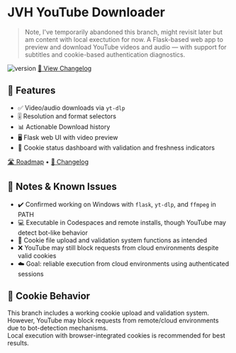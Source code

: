 # JVH YouTube Downloader

> Note, I've temporarily abandoned this branch, might revisit later but am content with local exectution for now. A Flask-based web app to preview and download YouTube videos and audio — with support for subtitles and cookie-based authentication diagnostics.

![version](https://img.shields.io/badge/version-1.0-blue)
[📘 View Changelog](./CHANGELOG.md)

## 🚀 Features

- ✅ Video/audio downloads via `yt-dlp`
- 🎚️ Resolution and format selectors
- 📊 Actionable Download history
- 🖥️ Flask web UI with video preview
- 🍪 Cookie status dashboard with validation and freshness indicators

[🛣️ Roadmap](./ROADMAP.md) • [📘 Changelog](./CHANGELOG.md)

## 🔧 Notes & Known Issues

- ✔️ Confirmed working on Windows with `flask`, `yt-dlp`, and `ffmpeg` in PATH
- 💻 Executable in Codespaces and remote installs, though YouTube may detect bot-like behavior
- 🍪 Cookie file upload and validation system functions as intended
- ❌ YouTube may still block requests from cloud environments despite valid cookies
- ☁️ Goal: reliable execution from cloud environments using authenticated sessions

## 🧠 Cookie Behavior

This branch includes a working cookie upload and validation system.  
However, YouTube may block requests from remote/cloud environments due to bot-detection mechanisms.  
Local execution with browser-integrated cookies is recommended for best results.
